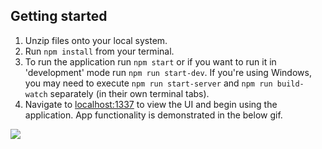 

## Getting started

1. Unzip files onto your local system.
2. Run `npm install` from your terminal.
3. To run the application run `npm start` or if you want to run it in 'development' mode run `npm run start-dev`. If you're using Windows, you may need to execute `npm run start-server` and `npm run build-watch` separately (in their own terminal tabs).
4. Navigate to [localhost:1337](http://localhost:1337) to view the UI and begin using the application. App functionality is demonstrated in the below gif.


![](urlgif.gif)
